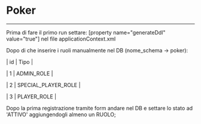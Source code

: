# Poker
----------------------------------------------------------------------------------------------------

Prima di fare il primo run settare: [property name="generateDdl" value="true"] nel file applicationContext.xml

Dopo di che inserire i ruoli manualmente nel DB (nome_schema -> poker):

   | id | Tipo |
   
   | 1  | ADMIN_ROLE |
   
   | 2  | SPECIAL_PLAYER_ROLE |
   
   | 3  | PLAYER_ROLE |
   
Dopo la prima registrazione tramite form andare nel DB e settare lo stato ad 'ATTIVO' aggiungendogli almeno un RUOLO;
